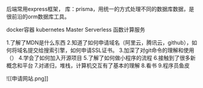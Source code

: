 后端常用express框架，
库：prisma，用统一的方式处理不同的数据库数据，是很前沿的orm数据库工具。

docker容器
kubernetes Master
Serverless 函数计算服务

1.了解了MDN是什么东西
2.知道了如何申请域名（阿里云，腾讯云，github），如何将域名提交给搜索引擎，如何申请SSL证书。
3.加深了对git命令的理解和使用（）
4.学会了如何加入开源项目
5.了解了如何做小程序的流程
6.接触到了很多新概念和平台
7.对递归，堆栈，计算机交互有了基本的理解
8.看书
9.程序员鱼皮

![[申请网站.png]]
